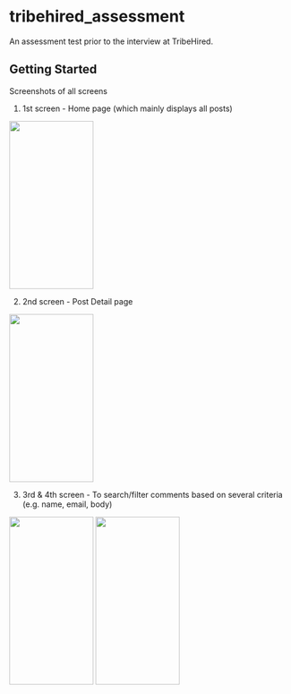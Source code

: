 # tribehired_assessment

An assessment test prior to the interview at TribeHired.

## Getting Started

Screenshots of all screens

1. 1st screen - Home page (which mainly displays all posts)
<img src="https://github.com/nobokai/tribehired_assessment/assets/54453783/29917ead-5d42-4bbe-9b6e-d85880ef3384" width="150" height="300">

2. 2nd screen - Post Detail page
<img src="https://github.com/nobokai/tribehired_assessment/assets/54453783/f4b9177e-a948-4389-85e1-77173a4e48b8" width="150" height="300">

3. 3rd & 4th screen - To search/filter comments based on several criteria (e.g. name, email, body)
<img src="https://github.com/nobokai/tribehired_assessment/assets/54453783/79da2217-6272-49db-8bb7-a191935cf260" width="150" height="300">
<img src="https://github.com/nobokai/tribehired_assessment/assets/54453783/c31ba747-533f-40d4-a777-17a2e054b6ff" width="150" height="300">
